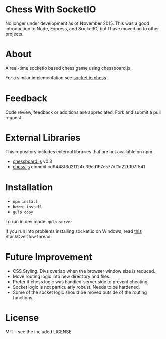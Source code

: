 # Chess With SocketIO

No longer under development as of November 2015. This was a good introduction to Node, Express, and SocketIO, but I have moved on to other projects.

# About

A real-time socketio based chess game using chessboard.js.

For a similar implementation see [socket.io chess](http://chess.thebinarypenguin.com/)

# Feedback

Code review, feedback or additions are appreciated. Fork and submit a pull request.

# External Libraries
This repository includes external libraries that are not available on npm.

* [chessboard.js](http://chessboardjs.com/) v0.3
* [chess.js](https://github.com/jhlywa/chess.js) commit cd9448f3d21124c39ed197e577df1d22b197f541

# Installation

* `npm install`
* `bower install`
* `gulp copy`

To run in dev mode: `gulp server`

If you run into problems installing socket.io on Windows, read [this](http://stackoverflow.com/questions/16469086/npm-cant-install-socket-io) StackOverflow thread.

# Future Improvement

* CSS Styling. Divs overlap when the browser window size is reduced.
* Move routing logic into new directory and files.
* Prefer if chess logic was handled server side to prevent cheating.
* Socket logic is not particularly robust. Needs to be hardened.
* Some of the socket logic should be moved outside of the routing functions.

# License

MIT - see the included LICENSE
